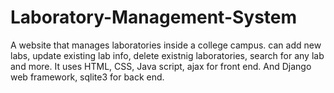 # Laboratory-Management-System
 A website that manages laboratories inside a college campus. can add new labs, update existing lab info, delete existnig laboratories, search for any lab and more. It uses HTML, CSS, Java script, ajax for front end. And Django web framework, sqlite3 for back end.
